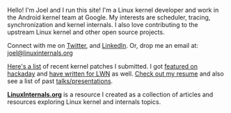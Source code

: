 Hello! I'm Joel and I run this site! I'm a Linux kernel developer and work in the Android kernel team at Google. My interests are scheduler, tracing, synchronization and kernel internals. I also love contributing to the upstream Linux kernel and other open source projects.

Connect with me on [Twitter](https://twitter.com/joel_linux), and [LinkedIn](https://www.linkedin.com/in/joelagnel). Or, drop me an email at: [joel@linuxinternals.org](mailto:joel@linuxinternals.org)

[Here's a list](https://patchwork.kernel.org/project/LKML/list/?submitter=170577) of recent kernel patches I submitted. I got [featured on hackaday](http://hackaday.com/2014/06/08/the-in-circuit-sd-card-switch/) and [have written for LWN](https://lwn.net/Articles/744522/) as well. [Check out my resume](/joel/joel-resume.pdf) and also see a list of past [talks/presentations](/resources).

**[LinuxInternals.org](/linuxinternals/)** is a resource I created as a collection of articles and resources exploring Linux kernel and internals topics.

